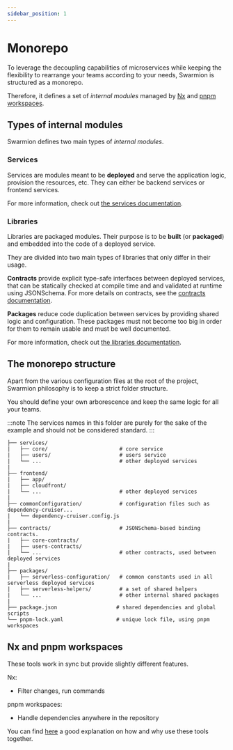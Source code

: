 ```yaml
---
sidebar_position: 1
---
```


# Monorepo

To leverage the decoupling capabilities of microservices while keeping the flexibility to rearrange your teams according to your needs, Swarmion is structured as a monorepo.

Therefore, it defines a set of _internal modules_ managed by [Nx](https://nx.dev/) and [pnpm workspaces](https://pnpm.io/workspaces).

## Types of internal modules

Swarmion defines two main types of _internal modules_.

### Services

Services are modules meant to be **deployed** and serve the application logic, provision the resources, etc. They can either be backend services or frontend services.

For more information, check out [the services documentation](./services).

### Libraries

Libraries are packaged modules. Their purpose is to be **built** (or **packaged**) and embedded into the code of a deployed service.

They are divided into two main types of libraries that only differ in their usage.

**Contracts** provide explicit type-safe interfaces between deployed services, that can be statically checked at compile time and and validated at runtime using JSONSchema. For more details on contracts, see the [contracts documentation](../serverless-contracts/concepts).

**Packages** reduce code duplication between services by providing shared logic and configuration. These packages must not become too big in order for them to remain usable and must be well documented.

For more information, check out [the libraries documentation](./libraries).

## The monorepo structure

Apart from the various configuration files at the root of the project, Swarmion philosophy is to keep a strict folder structure.

You should define your own arborescence and keep the same logic for all your teams.

:::note
The services names in this folder are purely for the sake of the example and should not be considered standard.
:::

```
├── services/
|   ├── core/                       # core service
|   ├── users/                      # users service
|   └── ...                         # other deployed services
|
├── frontend/
|   ├── app/
|   ├── cloudfront/
|   └── ...                         # other deployed services
|
├── commonConfiguration/            # configuration files such as dependency-cruiser...
|   └── dependency-cruiser.config.js
|
├── contracts/                      # JSONSchema-based binding contracts.
|   ├── core-contracts/
|   ├── users-contracts/
|   └── ...                         # other contracts, used between deployed services
|
├── packages/
|   ├── serverless-configuration/   # common constants used in all serverless deployed services
|   ├── serverless-helpers/         # a set of shared helpers
|   └── ...                         # other internal shared packages
|
├── package.json                   # shared dependencies and global scripts
└── pnpm-lock.yaml                 # unique lock file, using pnpm workspaces

```

## Nx and pnpm workspaces

These tools work in sync but provide slightly different features.

Nx:

- Filter changes, run commands

pnpm workspaces:

- Handle dependencies anywhere in the repository

You can find [here](https://nx.dev/getting-started/nx-core) a good explanation on how and why use these tools together.

